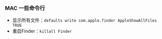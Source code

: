 ### MAC 一些命令行
- 显示所有文件：`defaults write com.apple.finder AppleShowAllFiles TRUE`
- 重启Finder：`killall Finder`